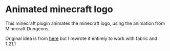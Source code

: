 # Animated minecraft logo

This minecraft plugin animates the minecraft logo, using the animation from Minecraft Dungeons.

Original idea is from [here](https://www.curseforge.com/minecraft/mc-mods/animated-splash-screen) but I rewrote it entirely to work with fabric and 1.21.1
